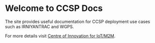 # Welcome to CCSP Docs
The site provides useful documentation for CCSP deployment use cases such as IRNIYANTRAC and WGPS. 

For more details visit [Centre of Innovation for IoT/M2M](https://coi.cdot.in).


